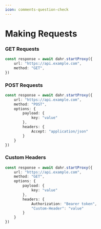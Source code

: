 ```yaml
---
icon: comments-question-check
---
```


# Making Requests

### GET Requests

```typescript
const response = await dahr.startProxy({
    url: "https://api.example.com",
    method: "GET",
})
```

### POST Requests

```typescript
const response = await dahr.startProxy({
    url: "https://api.example.com",
    method: "POST",
    options: {
        payload: {
            key: "value"
        },
        headers: { 
            Accept: "application/json" 
        }
    }
})
```

### Custom Headers

```typescript
const response = await dahr.startProxy({
    url: "https://api.example.com",
    method: "GET",
    options: {
        payload: {
            key: "value"
        },
        headers: {
            Authorization: "Bearer token",
            "Custom-Header": "value"
        }
    }
})
```
